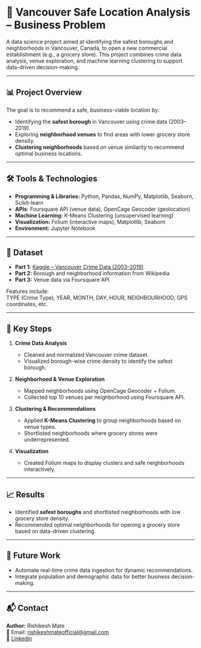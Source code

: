 # 🏪 Vancouver Safe Location Analysis – Business Problem  

A data science project aimed at identifying the safest boroughs and neighborhoods in Vancouver, Canada, to open a new commercial establishment (e.g., a grocery store). This project combines crime data analysis, venue exploration, and machine learning clustering to support data-driven decision-making.  

---

## 📊 Project Overview  
The goal is to recommend a safe, business-viable location by:  
- Identifying the **safest borough** in Vancouver using crime data (2003–2019).  
- Exploring **neighborhood venues** to find areas with lower grocery store density.  
- **Clustering neighborhoods** based on venue similarity to recommend optimal business locations.  

---

## 🛠️ Tools & Technologies  
- **Programming & Libraries:** Python, Pandas, NumPy, Matplotlib, Seaborn, Scikit-learn  
- **APIs:** Foursquare API (venue data), OpenCage Geocoder (geolocation)  
- **Machine Learning:** K-Means Clustering (unsupervised learning)  
- **Visualization:** Folium (interactive maps), Matplotlib, Seaborn  
- **Environment:** Jupyter Notebook  

---

## 📂 Dataset  
- **Part 1:** [Kaggle – Vancouver Crime Data (2003–2019)](https://www.kaggle.com/agilesifaka/vancouver-crime-report/version/2)  
- **Part 2:** Borough and neighborhood information from Wikipedia  
- **Part 3:** Venue data via Foursquare API  

Features include:  
TYPE (Crime Type), YEAR, MONTH, DAY, HOUR, NEIGHBOURHOOD, GPS coordinates, etc.  

---

## 🔑 Key Steps  
1. **Crime Data Analysis**  
   - Cleaned and normalized Vancouver crime dataset.  
   - Visualized borough-wise crime density to identify the safest borough.  

2. **Neighborhood & Venue Exploration**  
   - Mapped neighborhoods using OpenCage Geocoder + Folium.  
   - Collected top 10 venues per neighborhood using Foursquare API.  

3. **Clustering & Recommendations**  
   - Applied **K-Means Clustering** to group neighborhoods based on venue types.  
   - Shortlisted neighborhoods where grocery stores were underrepresented.  

4. **Visualization**  
   - Created Folium maps to display clusters and safe neighborhoods interactively.  

---

## 📈 Results  
- Identified **safest boroughs** and shortlisted neighborhoods with low grocery store density.  
- Recommended optimal neighborhoods for opening a grocery store based on data-driven clustering.  

---

## 🚀 Future Work  
- Automate real-time crime data ingestion for dynamic recommendations.  
- Integrate population and demographic data for better business decision-making.  

---

## 📬 Contact  
**Author:** Rishikesh Mate  
📧 Email: [rishikeshmateofficial@gmail.com](mailto:rishikeshmateofficial@gmail.com)  
🔗 [LinkedIn](https://linkedin.com)  
